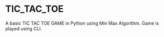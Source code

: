 # TIC_TAC_TOE
A basic TIC TAC TOE GAME in Python using Min Max Algorithm. Game is played using CLI.

